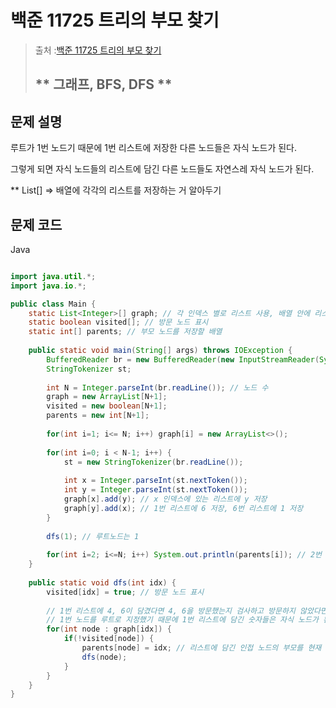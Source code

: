 # 백준 11725 트리의 부모 찾기

>  출처 :[백준 11725 트리의 부모 찾기](https://www.acmicpc.net/problem/11725)
> 
>  ## ** 그래프, BFS, DFS **

## 문제 설명

루트가 1번 노드기 때문에 1번 리스트에 저장한 다른 노드들은 자식 노드가 된다.

그렇게 되면 자식 노드들의 리스트에 담긴 다른 노드들도 자연스레 자식 노드가 된다.

** List<Integer>[] => 배열에 각각의 리스트를 저장하는 거 알아두기
 
## 문제 코드
Java
```java

import java.util.*;
import java.io.*;

public class Main {
	static List<Integer>[] graph; // 각 인덱스 별로 리스트 사용, 배열 안에 리스트
	static boolean visited[]; // 방문 노드 표시
	static int[] parents; // 부모 노드를 저장할 배열
	
	public static void main(String[] args) throws IOException {
		BufferedReader br = new BufferedReader(new InputStreamReader(System.in));
		StringTokenizer st;
		
		int N = Integer.parseInt(br.readLine()); // 노드 수
		graph = new ArrayList[N+1];
		visited = new boolean[N+1];
		parents = new int[N+1];
		
		for(int i=1; i<= N; i++) graph[i] = new ArrayList<>();
		
		for(int i=0; i < N-1; i++) {
			st = new StringTokenizer(br.readLine());
			
			int x = Integer.parseInt(st.nextToken());
			int y = Integer.parseInt(st.nextToken());
			graph[x].add(y); // x 인덱스에 있는 리스트에 y 저장
			graph[y].add(x); // 1번 리스트에 6 저장, 6번 리스트에 1 저장
		}
		
		dfs(1); // 루트노드는 1
		
		for(int i=2; i<=N; i++) System.out.println(parents[i]); // 2번 노드부터 부모 노드 출력
	}
	
	public static void dfs(int idx) {
		visited[idx] = true; // 방문 노드 표시
		
		// 1번 리스트에 4, 6이 담겼다면 4, 6을 방문했는지 검사하고 방문하지 않았다면 1번 노드를 부모에 추가하고 4, 6탐색하러가기
		// 1번 노드를 루트로 지정했기 때문에 1번 리스트에 담긴 숫자들은 자식 노드가 된다.
		for(int node : graph[idx]) {
			if(!visited[node]) {
				parents[node] = idx; // 리스트에 담긴 인접 노드의 부모를 현재 노드로 지정하기 4, 6의 부모는 1번
				dfs(node);
			}
		}
	}
}
